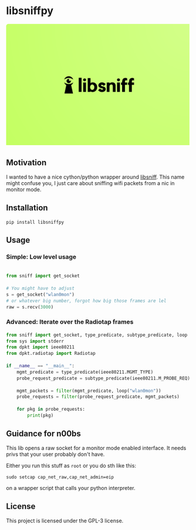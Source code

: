 # libsniffpy

![libsniff.png](https://raw.githubusercontent.com/4thel00z/logos/master/libsniff.png)

## Motivation

I wanted to have a nice cython/python wrapper around [libsniff](https://github.com/4thel00z/libsniff).
This name might confuse you, I just care about sniffing wifi packets from a nic in monitor mode.

## Installation

```
pip install libsniffpy
```

## Usage

### Simple: Low level usage

```python

from sniff import get_socket

# You might have to adjust 
s = get_socket("wlan0mon")
# or whatever big number, forgot how big those frames are lel
raw = s.recv(3000)

```

### Advanced: Iterate over the Radiotap frames

```python
from sniff import get_socket, type_predicate, subtype_predicate, loop
from sys import stderr
from dpkt import ieee80211
from dpkt.radiotap import Radiotap

if __name__ == "__main__":
    mgmt_predicate = type_predicate(ieee80211.MGMT_TYPE)
    probe_request_predicate = subtype_predicate(ieee80211.M_PROBE_REQ)

    mgmt_packets = filter(mgmt_predicate, loop("wlan0mon"))
    probe_requests = filter(probe_request_predicate, mgmt_packets)
    
    for pkg in probe_requests:
        print(pkg)
```

## Guidance for n00bs

This lib opens a raw socket for a monitor mode enabled interface.
It needs privs that your user probably don't have.

Either you run this stuff as `root` or you do sth like this:

```
sudo setcap cap_net_raw,cap_net_admin=eip
```

on a wrapper script that calls your python interpreter.

## License

This project is licensed under the GPL-3 license.
